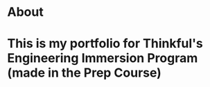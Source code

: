 # About

# This is my portfolio for Thinkful's Engineering Immersion Program (made in the Prep Course) 
